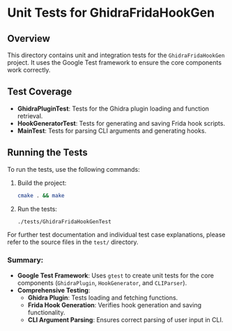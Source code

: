
# Unit Tests for GhidraFridaHookGen

## Overview
This directory contains unit and integration tests for the `GhidraFridaHookGen` project. It uses the Google Test framework to ensure the core components work correctly.

## Test Coverage
- **GhidraPluginTest**: Tests for the Ghidra plugin loading and function retrieval.
- **HookGeneratorTest**: Tests for generating and saving Frida hook scripts.
- **MainTest**: Tests for parsing CLI arguments and generating hooks.

## Running the Tests
To run the tests, use the following commands:

1. Build the project:
   ```bash
   cmake . && make
   ```

2. Run the tests:
   ```bash
   ./tests/GhidraFridaHookGenTest
   ```

For further test documentation and individual test case explanations, please refer to the source files in the `test/` directory.

### **Summary:**

- **Google Test Framework**: Uses `gtest` to create unit tests for the core components (`GhidraPlugin`, `HookGenerator`, and `CLIParser`).
- **Comprehensive Testing**:
  - **Ghidra Plugin**: Tests loading and fetching functions.
  - **Frida Hook Generation**: Verifies hook generation and saving functionality.
  - **CLI Argument Parsing**: Ensures correct parsing of user input in CLI.
